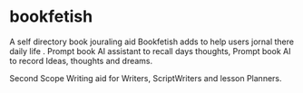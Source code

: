 # bookfetish
 A self directory book jouraling aid
 Bookfetish adds to help users jornal there daily life . Prompt book AI assistant  to recall days thoughts, Prompt book AI to record Ideas, thoughts and dreams. 


 Second Scope
 Writing aid for Writers, ScriptWriters and lesson Planners.
